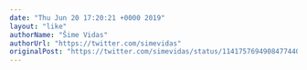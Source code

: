 ```yaml
---
date: "Thu Jun 20 17:20:21 +0000 2019"
layout: "like"
authorName: "Šime Vidas"
authorUrl: "https://twitter.com/simevidas"
originalPost: "https://twitter.com/simevidas/status/1141757694908477440"
---
```

